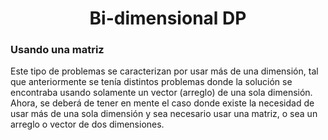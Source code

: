 <h1 align="center">Bi-dimensional DP</h1>

<p align="justify">
  <h3>Usando una matriz</h3>
  Este tipo de problemas se caracterizan por usar más de una dimensión, tal que anteriormente se tenía distintos problemas donde la solución se encontraba usando 
  solamente un vector (arreglo) de una sola dimensión. Ahora, se deberá de tener en mente el caso donde existe la necesidad de usar más de una sola dimensión y sea
  necesario usar una matriz, o sea un arreglo o vector de dos dimensiones.
  </p>
